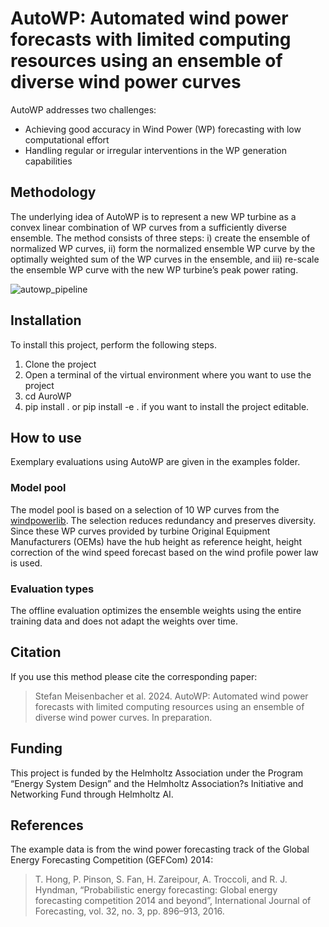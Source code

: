 # AutoWP: Automated wind power forecasts with limited computing resources using an ensemble of diverse wind power curves

AutoWP addresses two challenges:
- Achieving good accuracy in Wind Power (WP) forecasting with low computational effort
- Handling regular or irregular interventions in the WP generation capabilities

## Methodology

The underlying idea of AutoWP is to represent a new WP turbine as a convex linear combination of WP curves from a sufficiently diverse ensemble. The method consists of three steps: i) create the ensemble of normalized WP curves, ii) form the normalized ensemble WP curve by the optimally weighted sum of the WP curves in the ensemble, and iii) re-scale the ensemble WP curve with the new WP turbine’s peak power rating.

![autowp_pipeline](https://github.com/SMEISEN/AutoWP/assets/33990691/e9462653-d209-49af-86b4-3fc9ae901e11)


## Installation

To install this project, perform the following steps.
1) Clone the project
2) Open a terminal of the virtual environment where you want to use the project
3) cd AuroWP
4) pip install . or pip install -e . if you want to install the project editable.

## How to use

Exemplary evaluations using AutoWP are given in the examples folder.

### Model pool

The model pool is based on a selection of 10 WP curves from the [windpowerlib](https://github.com/wind-python/windpowerlib). The selection reduces redundancy and preserves diversity. Since these WP curves provided by turbine Original Equipment Manufacturers (OEMs) have the hub height as reference height, height correction of the wind speed forecast based on the wind profile power law is used. 

### Evaluation types

The offline evaluation optimizes the ensemble weights using the entire training data and does not adapt the weights over time.

## Citation

If you use this method please cite the corresponding paper:
> Stefan Meisenbacher et al. 2024. AutoWP: Automated wind power forecasts with limited computing resources using an ensemble of diverse wind power curves. In preparation.

## Funding

This project is funded by the Helmholtz Association under the Program “Energy System Design” and the Helmholtz Association?s Initiative and Networking Fund through Helmholtz AI.

## References

The example data is from the wind power forecasting track of the Global Energy Forecasting Competition (GEFCom) 2014:
> T. Hong, P. Pinson, S. Fan, H. Zareipour, A. Troccoli, and R. J. Hyndman, “Probabilistic energy forecasting: Global energy forecasting competition 2014 and beyond”, International Journal of Forecasting, vol. 32, no. 3, pp. 896–913, 2016.
